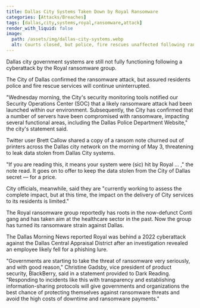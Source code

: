 ```yaml
---
title: Dallas City Systems Taken Down by Royal Ransomware
categories: [Attacks/Breaches]
tags: [dallas,city,systems,royal,ransomware,attack]
render_with_liquid: false
image:
  path: /assets/img/dallas-city-systems.webp
  alt: Courts closed, but police, fire rescues unaffected following ransomware attack.
---
```


Dallas city government systems are still not fully functioning following a cyberattack by the Royal ransomware group.

The City of Dallas confirmed the ransomware attack, but assured residents police and fire rescue services will continue uninterrupted.

"Wednesday morning, the City's security monitoring tools notified our Security Operations Center (SOC) that a likely ransomware attack had been launched within our environment. Subsequently, the City has confirmed that a number of servers have been compromised with ransomware, impacting several functional areas, including the Dallas Police Department Website," the city's statement said.

Twitter user Brett Callow shared a copy of a ransom note churned out of printers across the Dallas city network on the morning of May 3, threatening to leak data stolen from Dallas City systems.

"If you are reading this, it means your system were (sic) hit by Royal ... ," the note read. It goes on to offer to keep the data stolen from the City of Dallas secret — for a price.

City officials, meanwhile, said they are "currently working to assess the complete impact, but at this time, the impact on the delivery of City services to its residents is limited."

The Royal ransomware group reportedly has roots in the now-defunct Conti gang and has taken aim at the healthcare sector in the past. Now the group has turned its ransomware strain against Dallas.

The Dallas Morning News reported Royal was behind a 2022 cyberattack against the Dallas Central Appraisal District after an investigation revealed an employee likely fell for a phishing lure.

"Governments are starting to take the threat of ransomware very seriously, and with good reason," Christine Gadsby, vice president of product security, BlackBerry, said in a statement provided to Dark Reading. "Responding to incidents like this with transparency and establishing information-sharing protocols will give governments and organizations the best chance of protecting themselves against ransomware threats and avoid the high costs of downtime and ransomware payments."